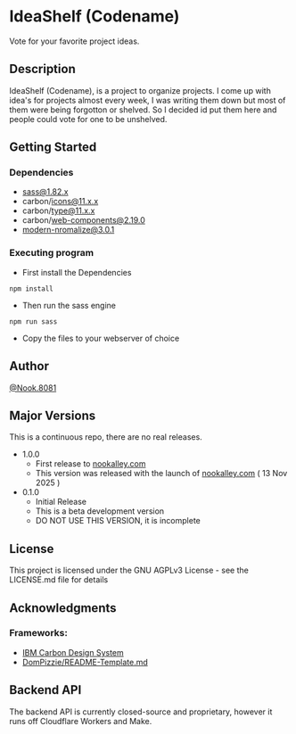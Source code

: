# IdeaShelf (Codename)
Vote for your favorite project ideas.

## Description
IdeaShelf (Codename), is a project to organize projects. I come up with idea's for projects almost every week, I was writing them down but most of them were being forgotton or shelved. So I decided id put them here and people could vote for one to be unshelved.

## Getting Started

### Dependencies

* sass@1.82.x
* carbon/icons@11.x.x
* carbon/type@11.x.x
* carbon/web-components@2.19.0
* modern-nromalize@3.0.1

### Executing program

* First install the Dependencies
```
npm install
```
* Then run the sass engine
```
npm run sass
```
* Copy the files to your webserver of choice

## Author
[@Nook.8081](https://nookalley.com)

## Major Versions
This is a continuous repo, there are no real releases.
* 1.0.0
    * First release to [nookalley.com](https://nookalley.com)
    * This version was released with the launch of [nookalley.com](https://nookalley.com) ( 13 Nov 2025 )
* 0.1.0
    * Initial Release
    * This is a beta development version
    * DO NOT USE THIS VERSION, it is incomplete

## License

This project is licensed under the GNU AGPLv3 License - see the LICENSE.md file for details

## Acknowledgments

### Frameworks:
* [IBM Carbon Design System](https://carbondesignsystem.com/)
* [DomPizzie/README-Template.md](https://gist.github.com/DomPizzie/7a5ff55ffa9081f2de27c315f5018afc)

## Backend API
The backend API is currently closed-source and proprietary, however it runs off Cloudflare Workers and Make.